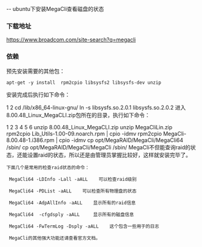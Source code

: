 -- ubuntu下安装MegaCli查看磁盘的状态
###  下载地址
https://www.broadcom.com/site-search?q=megacli

### 依赖
预先安装需要的其他包：
```
apt-get -y install  rpm2cpio libsysfs2 libsysfs-dev unzip
```
 安装完成后执行如下命令：

 

1
2
cd /lib/x86_64-linux-gnu/
ln -s libsysfs.so.2.0.1 libsysfs.so.2.0.2
        进入 8.00.48_Linux_MegaCLI.zip包所在的目录，执行如下命令：

 

1
2
3
4
5
6
unzip 8.00.48_Linux_MegaCLI.zip
unzip MegaCliLin.zip
rpm2cpio Lib_Utils-1.00-09.noarch.rpm | cpio -idmv
rpm2cpio MegaCli-8.00.48-1.i386.rpm | cpio -idmv
cp opt/MegaRAID/MegaCli/MegaCli64 /sbin/
cp opt/MegaRAID/MegaCli/MegaCli /sbin/
     MegaCli不但能查询raid的状态，还能设置raid的状态，所以还是由管理员掌握比较好，这样就安装完毕了。

    下面几个是常用的检查raid状态的命令：

     MegaCli64 -LDInfo -Lall -aALL    可以检查raid级别

     MegaCli64 -PDList -aALL    可以检查所有物理盘的状态

     MegaCli64 -AdpAllInfo -aALL    显示所有的raid信息

     MegaCli64  -cfgdsply -aALL     显示所有的磁盘信息

     MegaCli64 -FwTermLog -Dsply -aALL    这个包含一些用于的日志

     MegaCli的其他强大功能还请查看官方文档。

